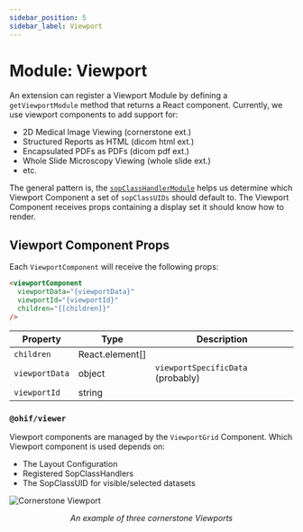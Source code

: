```yaml
---
sidebar_position: 5
sidebar_label: Viewport
---
```

# Module: Viewport

An extension can register a Viewport Module by defining a `getViewportModule`
method that returns a React component. Currently, we use viewport components to
add support for:

- 2D Medical Image Viewing (cornerstone ext.)
- Structured Reports as HTML (dicom html ext.)
- Encapsulated PDFs as PDFs (dicom pdf ext.)
- Whole Slide Microscopy Viewing (whole slide ext.)
- etc.

The general pattern is, the [`sopClassHandlerModule`](#) helps us determine
which Viewport Component a set of `sopClassUIDs` should default to. The Viewport
Component receives props containing a display set it should know how to render.

## Viewport Component Props

Each `ViewportComponent` will receive the following props:

```html
<viewportComponent
  viewportData="{viewportData}"
  viewportId="{viewportId}"
  children="{[children]}"
/>
```

| Property        | Type            | Description                       |
| --------------- | --------------- | --------------------------------- |
| `children`      | React.element[] |                                   |
| `viewportData`  | object          | `viewportSpecificData` (probably) |
| `viewportId` | string          |                                   |

### `@ohif/viewer`

Viewport components are managed by the `ViewportGrid` Component. Which Viewport
component is used depends on:

- The Layout Configuration
- Registered SopClassHandlers
- The SopClassUID for visible/selected datasets

![Cornerstone Viewport](../../../../assets/img/extensions-viewport.png)

<center><i>An example of three cornerstone Viewports</i></center>
